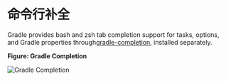 # 命令行补全

Gradle provides bash and zsh tab completion support for tasks, options, and Gradle properties through[gradle-completion](https://github.com/gradle/gradle-completion), installed separately.



**Figure: Gradle Completion**

![](https://docs.gradle.org/current/userguide/img/gradle-completion-4.0.gif "Gradle Completion")

